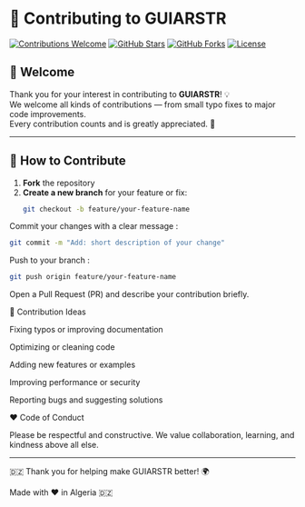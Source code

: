 # 🤝 Contributing to GUIARSTR

[![Contributions Welcome](https://img.shields.io/badge/contributions-welcome-brightgreen.svg?style=flat-square)](../../issues)
[![GitHub Stars](https://img.shields.io/github/stars/okba14/guiarstr?style=social)](https://github.com/okba14/guiarstr/stargazers)
[![GitHub Forks](https://img.shields.io/github/forks/okba14/guiarstr?style=social)](https://github.com/okba14/guiarstr/fork)
[![License](https://img.shields.io/github/license/okba14/guiarstr?color=blue)](LICENSE)

## 🌟 Welcome

Thank you for your interest in contributing to **GUIARSTR**! 💡  
We welcome all kinds of contributions — from small typo fixes to major code improvements.  
Every contribution counts and is greatly appreciated. 🙌

---

## 🧩 How to Contribute

1. **Fork** the repository  
2. **Create a new branch** for your feature or fix:
   ```bash
   git checkout -b feature/your-feature-name
   ```

Commit your changes with a clear message :

```bash
git commit -m "Add: short description of your change"
```
Push to your branch :

```bash
git push origin feature/your-feature-name
```

Open a Pull Request (PR) and describe your contribution briefly.

🧠 Contribution Ideas

Fixing typos or improving documentation

Optimizing or cleaning code

Adding new features or examples

Improving performance or security

Reporting bugs and suggesting solutions

❤️ Code of Conduct

Please be respectful and constructive.
We value collaboration, learning, and kindness above all else.


---
🇩🇿 Thank you for helping make GUIARSTR better! 🌍

Made with ❤️ in Algeria 🇩🇿
